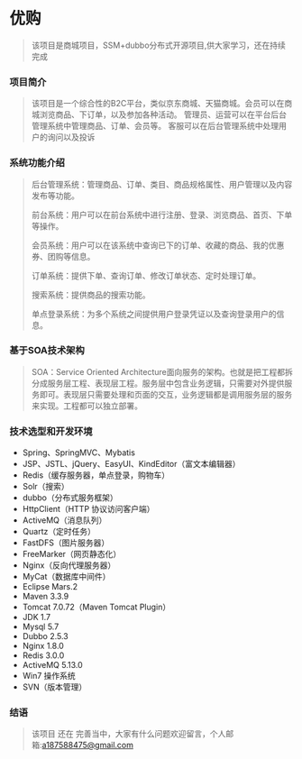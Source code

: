 # 优购
>该项目是商城项目，SSM+dubbo分布式开源项目,供大家学习，还在持续完成
### 项目简介
>该项目是一个综合性的B2C平台，类似京东商城、天猫商城。会员可以在商城浏览商品、下订单，以及参加各种活动。
管理员、运营可以在平台后台管理系统中管理商品、订单、会员等。
客服可以在后台管理系统中处理用户的询问以及投诉
### 系统功能介绍
>后台管理系统：管理商品、订单、类目、商品规格属性、用户管理以及内容发布等功能。
>
>前台系统：用户可以在前台系统中进行注册、登录、浏览商品、首页、下单等操作。
>
>会员系统：用户可以在该系统中查询已下的订单、收藏的商品、我的优惠券、团购等信息。
>
>订单系统：提供下单、查询订单、修改订单状态、定时处理订单。
>
>搜索系统：提供商品的搜索功能。
>
>单点登录系统：为多个系统之间提供用户登录凭证以及查询登录用户的信息。
>
### 基于SOA技术架构
>SOA：Service Oriented Architecture面向服务的架构。也就是把工程都拆分成服务层工程、表现层工程。服务层中包含业务逻辑，只需要对外提供服务即可。表现层只需要处理和页面的交互，业务逻辑都是调用服务层的服务来实现。工程都可以独立部署。
>
### 技术选型和开发环境
- Spring、SpringMVC、Mybatis
- JSP、JSTL、jQuery、EasyUI、KindEditor（富文本编辑器）
- Redis（缓存服务器，单点登录，购物车）
- Solr（搜索）	
- dubbo（分布式服务框架）
- HttpClient（HTTP 协议访问客户端）
- ActiveMQ（消息队列）
- Quartz（定时任务）
- FastDFS（图片服务器）
- FreeMarker（网页静态化）
- Nginx（反向代理服务器）
- MyCat（数据库中间件）
- Eclipse Mars.2 
- Maven 3.3.9
- Tomcat 7.0.72（Maven Tomcat Plugin）
- JDK 1.7
- Mysql 5.7
- Dubbo 2.5.3
- Nginx 1.8.0
- Redis 3.0.0
- ActiveMQ 5.13.0
- Win7 操作系统
- SVN（版本管理）
### 结语
>该项目 还在 完善当中，大家有什么问题欢迎留言，个人邮箱:a187588475@gmail.com

